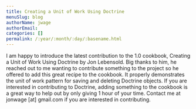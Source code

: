 ```yaml
---
title: Creating a Unit of Work Using Doctrine
menuSlug: blog
authorName: jwage 
authorEmail: 
categories: []
permalink: /:year/:month/:day/:basename.html
---
```

I am happy to introduce the latest contribution to the 1.0 cookbook,
Creating a Unit of Work Using Doctrine by Jon Lebensold. Big thanks to
him, he reached out to me wanting to contribute something to the project
so he offered to add this great recipe to the cookbook. It properly
demonstrates the unit of work pattern for saving and deleting Doctrine
objects. If you are interested in contributing to Doctrine, adding
something to the cookbook is a great way to help out by only giving 1
hour of your time. Contact me at jonwage [at] gmail.com if you are
interested in contributing.
